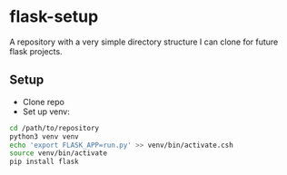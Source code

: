 # flask-setup

A repository with a very simple directory structure I can clone for future flask projects.

## Setup
* Clone repo
* Set up venv:
```bash
cd /path/to/repository
python3 venv venv
echo 'export FLASK_APP=run.py' >> venv/bin/activate.csh
source venv/bin/activate
pip install flask
```
